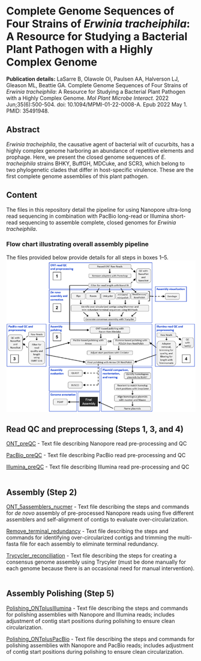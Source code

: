 # Complete Genome Sequences of Four Strains of *Erwinia tracheiphila*: A Resource for Studying a Bacterial Plant Pathogen with a Highly Complex Genome
**Publication details:** LaSarre B, Olawole OI, Paulsen AA, Halverson LJ, Gleason ML, Beattie GA. Complete Genome Sequences of Four Strains of *Erwinia tracheiphila*: A Resource for Studying a Bacterial Plant Pathogen with a Highly Complex Genome. _Mol Plant Microbe Interact._ 2022 Jun;35(6):500-504. doi: 10.1094/MPMI-01-22-0008-A. Epub 2022 May 1. PMID: 35491948.

## Abstract
*Erwinia tracheiphila*, the causative agent of bacterial wilt of cucurbits, has a highly complex genome harboring an abundance of repetitive elements and prophage. Here, we present the closed genome sequences of *E. tracheiphila* strains BHKY, BuffGH, MDCuke, and SCR3, which belong to two phylogenetic clades that differ in host-specific virulence. These are the first complete genome assemblies of this plant pathogen.

## Content
 The files in this repository detail the pipeline for using Nanopore ultra-long read sequencing in combination with PacBio long-read or Illumina short-read sequencing to assemble complete, closed genomes for *Erwinia tracheiphila*.

### Flow chart illustrating overall assembly pipeline
The files provided below provide details for all steps in boxes 1–5.
![Alt text](Files/Pipeline.png)

## Read QC and preprocessing (Steps 1, 3, and 4)

[ONT_preQC](Files/01_ReadQC/ONT_preQC.md) - Text file describing Nanopore read pre-processing and QC

[PacBio_preQC](Files/01_ReadQC/PacBio_preQC.md) - Text file describing PacBio read pre-processing and QC

[Illumina_preQC](Files/01_ReadQC/Illumina_preQC.md) - Text file describing Illumina read pre-processing and QC  
</br>


## Assembly (Step 2)

[ONT_5assemblers_nucmer](Files/02_Assembly/ONT_5assemblers_nucmer.md) - Text file describing the steps and commands for *de novo* assembly of pre-processed Nanopore reads using five different assemblers and self-alignment of contigs to evaluate over-circularization.

[Remove_terminal_redundancy](Files/02_Assembly/Remove_terminal_redundancy.md) - Text file describing the steps and commands for identifying over-circularized contigs and trimming the multi-fasta file for each assembly to eliminate terminal redundancy.

[Trycycler_reconciliation](Files/02_Assembly/Trycycler_reconciliation.md) - Text file describing the steps for creating a consensus genome assembly using Trycyler (must be done manually for each genome because there is an occasional need for manual intervention).  
</br>


## Assembly Polishing (Step 5)
[Polishing_ONTplusIllumina](Files/03_Polishing/Polishing_ONTplusIllumina.md) - Text file describing the steps and commands for polishing assemblies with Nanopore and Illumina reads; includes adjustment of contig start positions during polishing to ensure clean circularization.

[Polishing_ONTplusPacBio](Files//03_Polishing/Polishing_ONTplusPacBio.md) - Text file describing the steps and commands for polishing assemblies with Nanopore and PacBio reads; includes adjustment of contig start positions during polishing to ensure clean circularization.  
</br>  



